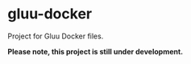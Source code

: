 gluu-docker
===========

Project for Gluu Docker files. 

**Please note, this project is still under development.** 
